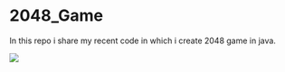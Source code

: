 # 2048_Game
In this repo i share my recent code in which i create 2048 game in java.

<img src="https://assets.abcya.com/webp_a76f3577-78e7-4fb9-9018-e11161475d2a.jpg" />
